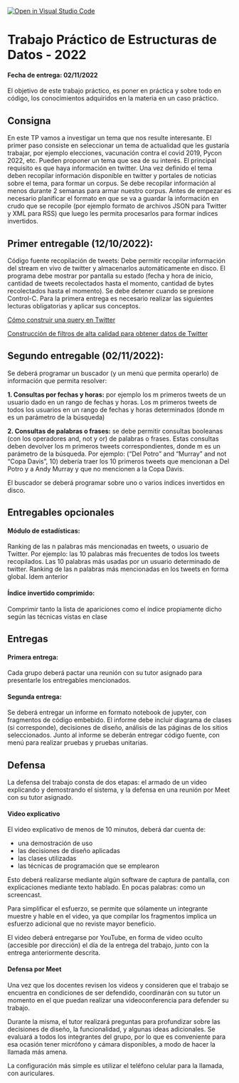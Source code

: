 [![Open in Visual Studio Code](https://classroom.github.com/assets/open-in-vscode-c66648af7eb3fe8bc4f294546bfd86ef473780cde1dea487d3c4ff354943c9ae.svg)](https://classroom.github.com/online_ide?assignment_repo_id=8860789&assignment_repo_type=AssignmentRepo)
# Trabajo Práctico de Estructuras de Datos - 2022
#### Fecha de entrega: 02/11/2022

El objetivo de este trabajo práctico, es poner en práctica y sobre todo en código, los conocimientos adquiridos en la materia en un caso práctico.
## Consigna
En este TP vamos a investigar un tema que nos resulte interesante. El primer paso consiste en seleccionar un tema de actualidad que les gustaría trabajar, por ejemplo elecciones, vacunación contra el covid 2019, Pycon 2022, etc. Pueden proponer un tema que sea de su interés. El principal requisito es que haya información en twitter. Una vez definido el tema deben recopilar información disponible en twitter y portales de noticias sobre el tema, para formar un corpus. Se debe recopilar información al menos durante 2 semanas para armar nuestro corpus. 
Antes de empezar es necesario planificar el formato en que se va a guardar la información en crudo que se recopile (por ejemplo formato de archivos JSON para Twitter y XML para RSS) que luego les permita procesarlos para formar índices invertidos.
## Primer entregable (12/10/2022): 
Código fuente recopilación de tweets: Debe permitir recopilar información del stream en vivo de twitter y almacenarlos automáticamente en disco. El programa debe mostrar por pantalla su estado (fecha y hora de inicio, cantidad de tweets recolectados hasta el momento, cantidad de bytes recolectados hasta el momento). Se debe detener cuando se presione Control-C.
Para la primera entrega es necesario realizar las siguientes lecturas obligatorias y aplicar sus conceptos.

[Cómo construir una query en Twitter](https://developer.twitter.com/en/docs/twitter-api/tweets/search/integrate/build-a-query)

[Construcción de filtros de alta calidad para obtener datos de Twitter](https://developer.twitter.com/en/docs/tutorials/building-high-quality-filters)

## Segundo entregable (02/11/2022):
Se deberá programar un buscador (y un menú que permita operarlo) de información que permita resolver:

**1. Consultas por fechas y horas:** por ejemplo los m primeros tweets de un usuario dado en un rango de fechas y horas. Los m primeros tweets de todos los usuarios en un rango de fechas y horas determinados (donde m es un parámetro de la búsqueda)

**2. Consultas de palabras o frases:** se debe permitir consultas booleanas (con los operadores and, not y or) de palabras o frases. Estas consultas deben devolver los m primeros tweets correspondientes, donde m es un parámetro de la búsqueda. Por ejemplo: (“Del Potro” and “Murray” and not “Copa Davis”, 10) debería traer los 10 primeros tweets que mencionan a Del Potro y a Andy Murray y que no mencionen a la Copa Davis.

El buscador se deberá programar sobre uno o varios índices invertidos en disco.
## Entregables opcionales
#### Módulo de estadísticas: 
Ranking de las n palabras más mencionadas en tweets, o usuario de  Twitter. Por ejemplo: las 10 palabras más frecuentes de todos los tweets recopilados. Las 10 palabras más usadas por un usuario determinado de twitter.
Ranking de las n palabras más mencionadas en los tweets en forma global. Idem anterior
#### Índice invertido comprimido:
Comprimir tanto la lista de apariciones como el índice propiamente dicho según las técnicas vistas en clase
## Entregas
#### Primera entrega: 
Cada grupo deberá pactar una reunión con su tutor asignado para presentarle los entregables mencionados.
#### Segunda entrega:

Se deberá entregar un informe en formato notebook de jupyter, con fragmentos de código embebido. El informe debe incluir diagrama de clases (si corresponde), decisiones de diseño, análisis de las páginas de los sitios seleccionados.
Junto al informe se deberán entregar código fuente, con menú para realizar pruebas y pruebas unitarias.

## Defensa
La defensa del trabajo consta de dos etapas: el armado de un video explicando y demostrando el sistema, y la defensa en una reunión por Meet con su tutor asignado.

#### Video explicativo
El video explicativo de menos de 10 minutos, deberá dar cuenta de:
- una demostración de uso
- las decisiones de diseño aplicadas
- las clases utilizadas
- las técnicas de programación que se emplearon

Esto deberá realizarse mediante algún software de captura de pantalla, con explicaciones mediante texto hablado. En pocas palabras: como un screencast.

Para simplificar el esfuerzo, se permite que sólamente un integrante muestre y hable en el video, ya que compilar los fragmentos implica un esfuerzo adicional que no reviste mayor beneficio.

El video deberá entregarse por YouTube, en forma de video oculto (accesible por dirección) el día de la entrega del trabajo, junto con la entrega anteriormente descrita.

#### Defensa por Meet
Una vez que los docentes revisen los videos y consideren que el trabajo se encuentra en condiciones de ser defendido, coordinarán con su tutor un momento en el que puedan realizar una videoconferencia para defender su trabajo.

Durante la misma, el tutor realizará preguntas para profundizar sobre las decisiones de diseño, la funcionalidad, y algunas ideas adicionales.
Se evaluará a todos los integrantes del grupo, por lo que es conveniente para esa ocasión tener micrófono y cámara disponibles, a modo de hacer la llamada más amena.

La configuración más simple es utilizar el teléfono celular para la llamada, con auriculares.
